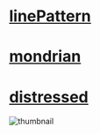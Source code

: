 # [linePattern](https://felixhassemer.github.io/presentation/linePattern/)

# [mondrian](https://felixhassemer.github.io/presentation/mondrian/)

# [distressed](https://felixhassemer.github.io/presentation/distressed/)

![thumbnail](https://github.com/felixhassemer/presentation/tree/gh-pages/mondrian/thumbnail/mondrian.png)
